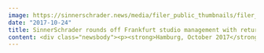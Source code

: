 ```yaml
---
image: https://sinnerschrader.news/media/filer_public_thumbnails/filer_public/4d/66/4d662c91-2546-4f1b-b3cd-d5f820e3f903/700px_breite_matthias_lauten.jpg__480x288_q85_crop_subsampling-2_upscale.jpg
date: "2017-10-24"
title: SinnerSchrader rounds off Frankfurt studio management with returnee Matthias Lauten
content: <div class="newsbody"><p><strong>Hamburg, October 2017</strong> – The management trio at SinnerSchrader’s Frankfurt studio is complete. Alongside Annette Rust and Chris Rowe, Matthias Lauten will be responsible for digital product development and internal studio management. In this role, Lauten will report directly to Dr Lars Finke, SinnerSchrader Managing Director for Product &amp; Client Management.</p><p>Matthias Lauten began his career with a dual course of study at Hamburg Business Academy and at SinnerSchrader, where he subsequently worked as a project manager for over four years. The media management specialist then initially moved to Jung von Matt before taking on managerial roles at Razorfish and GGH MullenLowe.</p><p>“We are welcoming Matthias back to SinnerSchrader as an old companion. With his return, we are strengthening our location strategy with his many years of expertise in consultancy and in forming integrated product teams, as well as his extensive knowledge of brand management in different industries. His proven automotive expertise is another valuable asset for our clients in this area,” says Lars Finke about returnee Matthias Lauten.</p><p>“It is great to be part of the SinnerSchrader family again after more than twelve years,” says Matthias Lauten, happy to be returning to SinnerSchrader. “I am excited at the prospect of developing value-adding digital products and services for end customers – and doing so in the particularly innovative and agile work environment at the Frankfurt location.”</p></div>
---
```

